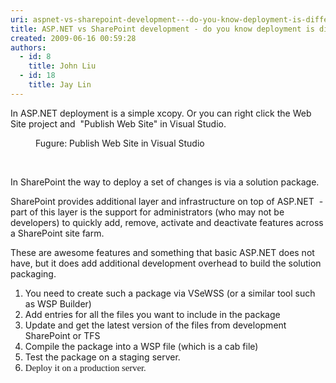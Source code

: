 ```yaml
---
uri: aspnet-vs-sharepoint-development---do-you-know-deployment-is-different
title: ASP.NET vs SharePoint development - do you know deployment is different?
created: 2009-06-16 00:59:28
authors:
  - id: 8
    title: John Liu
  - id: 18
    title: Jay Lin
---
```





<span class='intro'> 
  <p>In ASP.NET deployment is a simple xcopy. Or you can&#160;right click the Web Site project and &#160;&quot;Publish Web Site&quot; in Visual Studio. </p>
<dl class="goodImage">
    <dt><img src="/PublishingImages/PublishWebSite.png" alt="" /> </dt>
    <dd>Fugure&#58; Publish Web Site in Visual Studio </dd>
</dl>
<p>&#160;</p>
 </span>


  <p class="MsoNormal">In SharePoint the way to deploy a set of changes is via a solution package.</p>
<p class="MsoNormal">SharePoint provides additional layer and infrastructure on top of ASP.NET&#160; - part of this layer is the support for administrators (who may not be developers) to quickly add, remove, activate and deactivate features across a SharePoint site farm.</p>
<p class="MsoNormal">These are awesome features and something that basic ASP.NET does not have, but it does add additional development overhead to build the solution packaging.</p>
<ol>
    <li>You need to create such a package via VSeWSS (or a similar tool such as WSP Builder) </li>
    <li>Add entries for all the files you want to include in the package </li>
    <li>Update and get the latest version of the files from development SharePoint or TFS </li>
    <li>Compile the package into a WSP file (which is a cab file) </li>
    <li>Test the package on a staging server. </li>
    <li><span style="font-family&#58;'calibri','sans-serif';font-size&#58;11pt;">Deploy it on a production server.</span> </li>
</ol>




